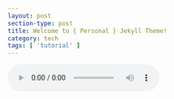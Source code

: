 ```yaml
---
layout: post
section-type: post
title: Welcome to { Personal } Jekyll Theme!
category: tech
tags: [ 'tutorial' ]
---
```


<audio src="https://s3-us-west-2.amazonaws.com/opensanca-podcast/%233+Opensanca+Podcast+-+Trabalho+remoto+%C3%A9+coisa+s%C3%A9ria.mp3" preload="auto" controls>

</audio>
